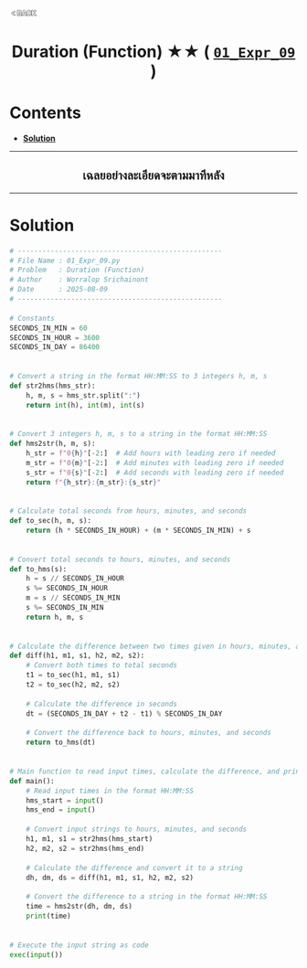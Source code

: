 <p align="left">
  <a href="../README.md">
    <img src="../../Z99-OTHERS/00-common/00-back.png" style="width:10%">
  </a>
</p>

<div align="center">
  <h1>
    Duration (Function) ★★ (
      <a href="https://drive.google.com/file/d/1ZgwtK1C-FFU7v2BkYiNgJ_vXWWGgA-EP/view?usp=drive_link">
        <code>01_Expr_09</code>
      </a>
    )
  </h1>
</div>

# Contents

-   [**Solution**](#solution)

---

<div align="center">
  <h2>เฉลยอย่างละเอียดจะตามมาทีหลัง</h2>
</div>

---

# Solution

```python
# --------------------------------------------------
# File Name : 01_Expr_09.py
# Problem   : Duration (Function)
# Author    : Worralop Srichainont
# Date      : 2025-08-09
# --------------------------------------------------

# Constants
SECONDS_IN_MIN = 60
SECONDS_IN_HOUR = 3600
SECONDS_IN_DAY = 86400


# Convert a string in the format HH:MM:SS to 3 integers h, m, s
def str2hms(hms_str):
    h, m, s = hms_str.split(":")
    return int(h), int(m), int(s)


# Convert 3 integers h, m, s to a string in the format HH:MM:SS
def hms2str(h, m, s):
    h_str = f"0{h}"[-2:]  # Add hours with leading zero if needed
    m_str = f"0{m}"[-2:]  # Add minutes with leading zero if needed
    s_str = f"0{s}"[-2:]  # Add seconds with leading zero if needed
    return f"{h_str}:{m_str}:{s_str}"


# Calculate total seconds from hours, minutes, and seconds
def to_sec(h, m, s):
    return (h * SECONDS_IN_HOUR) + (m * SECONDS_IN_MIN) + s


# Convert total seconds to hours, minutes, and seconds
def to_hms(s):
    h = s // SECONDS_IN_HOUR
    s %= SECONDS_IN_HOUR
    m = s // SECONDS_IN_MIN
    s %= SECONDS_IN_MIN
    return h, m, s


# Calculate the difference between two times given in hours, minutes, and seconds
def diff(h1, m1, s1, h2, m2, s2):
    # Convert both times to total seconds
    t1 = to_sec(h1, m1, s1)
    t2 = to_sec(h2, m2, s2)

    # Calculate the difference in seconds
    dt = (SECONDS_IN_DAY + t2 - t1) % SECONDS_IN_DAY

    # Convert the difference back to hours, minutes, and seconds
    return to_hms(dt)


# Main function to read input times, calculate the difference, and print the result
def main():
    # Read input times in the format HH:MM:SS
    hms_start = input()
    hms_end = input()

    # Convert input strings to hours, minutes, and seconds
    h1, m1, s1 = str2hms(hms_start)
    h2, m2, s2 = str2hms(hms_end)

    # Calculate the difference and convert it to a string
    dh, dm, ds = diff(h1, m1, s1, h2, m2, s2)

    # Convert the difference to a string in the format HH:MM:SS
    time = hms2str(dh, dm, ds)
    print(time)


# Execute the input string as code
exec(input())
```
